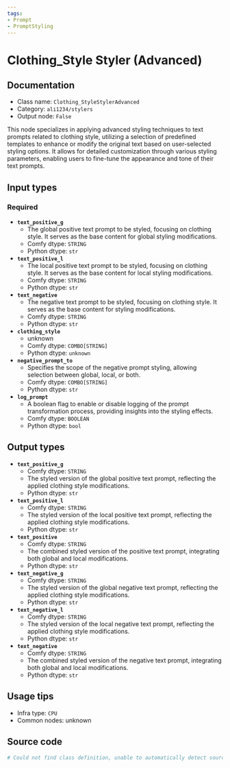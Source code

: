 ```yaml
---
tags:
- Prompt
- PromptStyling
---
```


# Clothing_Style Styler (Advanced)
## Documentation
- Class name: `Clothing_StyleStylerAdvanced`
- Category: `ali1234/stylers`
- Output node: `False`

This node specializes in applying advanced styling techniques to text prompts related to clothing style, utilizing a selection of predefined templates to enhance or modify the original text based on user-selected styling options. It allows for detailed customization through various styling parameters, enabling users to fine-tune the appearance and tone of their text prompts.
## Input types
### Required
- **`text_positive_g`**
    - The global positive text prompt to be styled, focusing on clothing style. It serves as the base content for global styling modifications.
    - Comfy dtype: `STRING`
    - Python dtype: `str`
- **`text_positive_l`**
    - The local positive text prompt to be styled, focusing on clothing style. It serves as the base content for local styling modifications.
    - Comfy dtype: `STRING`
    - Python dtype: `str`
- **`text_negative`**
    - The negative text prompt to be styled, focusing on clothing style. It serves as the base content for styling modifications.
    - Comfy dtype: `STRING`
    - Python dtype: `str`
- **`clothing_style`**
    - unknown
    - Comfy dtype: `COMBO[STRING]`
    - Python dtype: `unknown`
- **`negative_prompt_to`**
    - Specifies the scope of the negative prompt styling, allowing selection between global, local, or both.
    - Comfy dtype: `COMBO[STRING]`
    - Python dtype: `str`
- **`log_prompt`**
    - A boolean flag to enable or disable logging of the prompt transformation process, providing insights into the styling effects.
    - Comfy dtype: `BOOLEAN`
    - Python dtype: `bool`
## Output types
- **`text_positive_g`**
    - Comfy dtype: `STRING`
    - The styled version of the global positive text prompt, reflecting the applied clothing style modifications.
    - Python dtype: `str`
- **`text_positive_l`**
    - Comfy dtype: `STRING`
    - The styled version of the local positive text prompt, reflecting the applied clothing style modifications.
    - Python dtype: `str`
- **`text_positive`**
    - Comfy dtype: `STRING`
    - The combined styled version of the positive text prompt, integrating both global and local modifications.
    - Python dtype: `str`
- **`text_negative_g`**
    - Comfy dtype: `STRING`
    - The styled version of the global negative text prompt, reflecting the applied clothing style modifications.
    - Python dtype: `str`
- **`text_negative_l`**
    - Comfy dtype: `STRING`
    - The styled version of the local negative text prompt, reflecting the applied clothing style modifications.
    - Python dtype: `str`
- **`text_negative`**
    - Comfy dtype: `STRING`
    - The combined styled version of the negative text prompt, integrating both global and local modifications.
    - Python dtype: `str`
## Usage tips
- Infra type: `CPU`
- Common nodes: unknown


## Source code
```python
# Could not find class definition, unable to automatically detect source code
```

